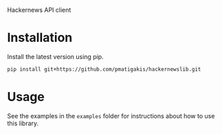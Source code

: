 Hackernews API client

Installation
============
Install the latest version using pip.

```bash
pip install git+https://github.com/pmatigakis/hackernewslib.git
```

Usage
=====
See the examples in the `examples` folder for instructions about how to use this
library.
